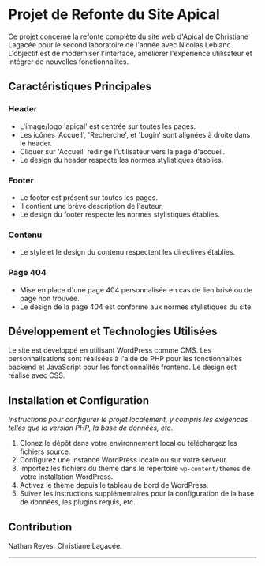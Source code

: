 # Projet de Refonte du Site Apical

Ce projet concerne la refonte complète du site web d'Apical de Christiane Lagacée pour le second laboratoire de l'année avec Nicolas Leblanc. L'objectif est de moderniser l'interface, améliorer l'expérience utilisateur et intégrer de nouvelles fonctionnalités.

## Caractéristiques Principales

### Header

- L'image/logo 'apical' est centrée sur toutes les pages.
- Les icônes 'Accueil', 'Recherche', et 'Login' sont alignées à droite dans le header.
- Cliquer sur 'Accueil' redirige l'utilisateur vers la page d'accueil.
- Le design du header respecte les normes stylistiques établies.

### Footer

- Le footer est présent sur toutes les pages.
- Il contient une brève description de l'auteur.
- Le design du footer respecte les normes stylistiques établies.

### Contenu

- Le style et le design du contenu respectent les directives établies.

### Page 404

- Mise en place d'une page 404 personnalisée en cas de lien brisé ou de page non trouvée.
- Le design de la page 404 est conforme aux normes stylistiques du site.

## Développement et Technologies Utilisées

Le site est développé en utilisant WordPress comme CMS. Les personnalisations sont réalisées à l'aide de PHP pour les fonctionnalités backend et JavaScript pour les fonctionnalités frontend. Le design est réalisé avec CSS.

## Installation et Configuration

*Instructions pour configurer le projet localement, y compris les exigences telles que la version PHP, la base de données, etc.*

1. Clonez le dépôt dans votre environnement local ou téléchargez les fichiers source.
2. Configurez une instance WordPress locale ou sur votre serveur.
3. Importez les fichiers du thème dans le répertoire `wp-content/themes` de votre installation WordPress.
4. Activez le thème depuis le tableau de bord de WordPress.
5. Suivez les instructions supplémentaires pour la configuration de la base de données, les plugins requis, etc.

## Contribution

Nathan Reyes.
Christiane Lagacée.

---